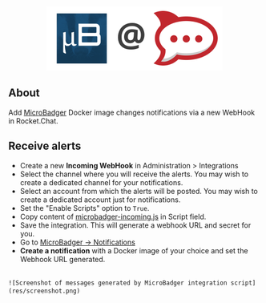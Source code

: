 <p align="center"><a href="https://github.com/crazy-max/rocketchat-microbadger" target="_blank"><img height="128" src="https://github.com/crazy-max/rocketchat-microbadger/blob/master/res/rocketchat-microbadger.png"></a></p>

## About

Add [MicroBadger](https://microbadger.com) Docker image changes notifications via a new WebHook in Rocket.Chat.

## Receive alerts

* Create a new **Incoming WebHook** in Administration > Integrations
* Select the channel where you will receive the alerts. You may wish to create a dedicated channel for your notifications.
* Select an account from which the alerts will be posted. You may wish to create a dedicated account just for notifications.
* Set the "Enable Scripts" option to `True`.
* Copy content of [microbadger-incoming.js](src/microbadger-incoming.js) in Script field.
* Save the integration. This will generate a webhook URL and secret for you.
* Go to [MicroBadger -> Notifications](https://microbadger.com/notifications)
* **Create a notification** with a Docker image of your choice and set the Webhook URL generated.
```

![Screenshot of messages generated by MicroBadger integration script](res/screenshot.png)
